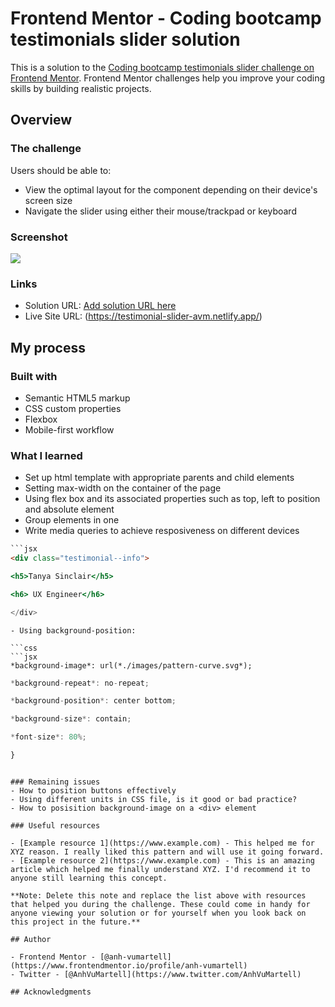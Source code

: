 # Frontend Mentor - Coding bootcamp testimonials slider solution

This is a solution to the [Coding bootcamp testimonials slider challenge on Frontend Mentor](https://www.frontendmentor.io/challenges/coding-bootcamp-testimonials-slider-4FNyLA8JL). Frontend Mentor challenges help you improve your coding skills by building realistic projects. 

## Overview

### The challenge

Users should be able to:

- View the optimal layout for the component depending on their device's screen size
- Navigate the slider using either their mouse/trackpad or keyboard

### Screenshot

![](./screenshot.jpg)

### Links

- Solution URL: [Add solution URL here](https://www.frontendmentor.io/solutions/testimonial-slider-mobilefirst-workflow-QF1n5_DqK)
- Live Site URL: (https://testimonial-slider-avm.netlify.app/)

## My process

### Built with

- Semantic HTML5 markup
- CSS custom properties
- Flexbox
- Mobile-first workflow

### What I learned
- Set up html template with appropriate parents and child elements
- Setting max-width on the container of the page
- Using flex box and its associated properties such as top, left to position and absolute element
- Group elements in one <div>
- Write media queries to achieve resposiveness on different devices

```html
```jsx
<div class="testimonial--info">
```

```jsx
<h5>Tanya Sinclair</h5>
```

```jsx
<h6> UX Engineer</h6>
```

```jsx
</div>
```
```
- Using background-position: 

```css
```jsx
*background-image*: url(*./images/pattern-curve.svg*);
```

```jsx
*background-repeat*: no-repeat;
```

```jsx
*background-position*: center bottom;
```

```jsx
*background-size*: contain;
```

```jsx
*font-size*: 80%;
```

```jsx
}
```
```

### Remaining issues
- How to position buttons effectively
- Using different units in CSS file, is it good or bad practice?
- How to posisition background-image on a <div> element

### Useful resources

- [Example resource 1](https://www.example.com) - This helped me for XYZ reason. I really liked this pattern and will use it going forward.
- [Example resource 2](https://www.example.com) - This is an amazing article which helped me finally understand XYZ. I'd recommend it to anyone still learning this concept.

**Note: Delete this note and replace the list above with resources that helped you during the challenge. These could come in handy for anyone viewing your solution or for yourself when you look back on this project in the future.**

## Author

- Frontend Mentor - [@anh-vumartell](https://www.frontendmentor.io/profile/anh-vumartell)
- Twitter - [@AnhVuMartell](https://www.twitter.com/AnhVuMartell)

## Acknowledgments


